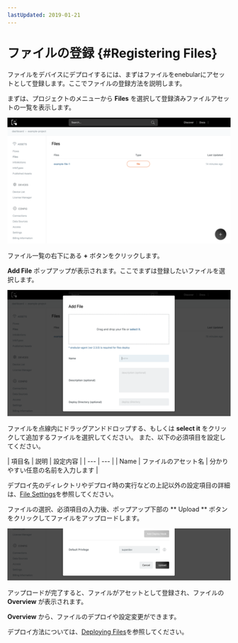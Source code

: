 ```yaml
---
lastUpdated: 2019-01-21
---
```


# ファイルの登録 {#Registering Files}

ファイルをデバイスにデプロイするには、まずはファイルをenebularにアセットとして登録します。ここでファイルの登録方法を説明します。

まずは、プロジェクトのメニューから **Files** を選択して登録済みファイルアセットの一覧を表示します。

![File List](./../../img/File/File-list.png)

ファイル一覧の右下にある **+** ボタンをクリックします。

**Add File** ポップアップが表示されます。ここでまずは登録したいファイルを選択します。

![File List](./../../img/File/RegisterFile-addFile.png)

ファイルを点線内にドラッグアンドドロップする、もしくは **select it** をクリックして追加するファイルを選択してください。
また、以下の必須項目を設定してください。

| 項目名 | 説明 | 設定内容 |
| --- | --- |
| Name | ファイルのアセット名 | 分かりやすい任意の名前を入力します |

デプロイ先のディレクトリやデプロイ時の実行などの上記以外の設定項目の詳細は、[File Settings](FileSettings.md)を参照してください。

ファイルの選択、必須項目の入力後、ポップアップ下部の ** Upload ** ボタンをクリックしてファイルをアップロードします。

![File List](./../../img/File/RegisterFile-upload.png)

アップロードが完了すると、ファイルがアセットとして登録され、ファイルの **Overview** が表示されます。

**Overview** から、ファイルのデプロイや設定変更ができます。

デプロイ方法については、[Deploying Files](DeployFile.md)を参照してください。

